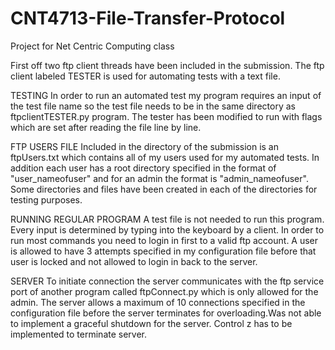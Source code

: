 # CNT4713-File-Transfer-Protocol
Project for Net Centric Computing class 


First off two ftp client threads have been included in the submission. The ftp
client labeled TESTER is used for automating tests with a text file.

TESTING
In order to run an automated test my program requires an input of the test file
name so the test file needs to be in the same directory as ftpclientTESTER.py
program. The tester has been modified to run with flags which are set after
reading the file line by line.

FTP USERS FILE
Included in the directory of the submission is an ftpUsers.txt which contains
all of my users used for my automated tests. In addition each user has a root
directory specified in the format of "user_nameofuser" and for an admin the
format is "admin_nameofuser". Some directories and files have been created in
each of the directories for testing purposes.

RUNNING REGULAR PROGRAM
A test file is not needed to run this program. Every input is determined by
typing into the keyboard by a client. In order to run most commands you need to
login in first to a valid ftp account. A user is allowed to have 3 attempts
specified in my configuration file before that user is locked and not allowed to
login in back to the server.

SERVER
To initiate connection the server communicates with the ftp service port of
another program called ftpConnect.py which is only allowed for the admin. The
server allows a maximum of 10 connections specified in the configuration file
before the server terminates for overloading.Was not able to implement a graceful shutdown for the server. Control z has to be implemented to terminate server.
